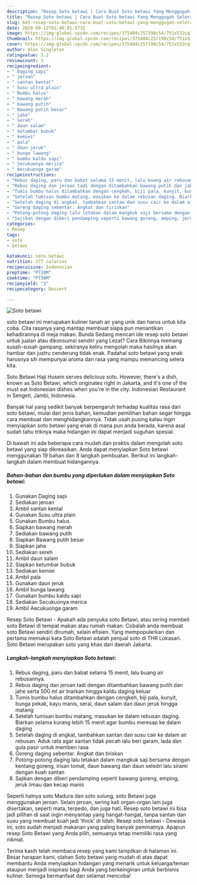 ```yaml
---
description: "Resep Soto betawi | Cara Buat Soto betawi Yang Menggugah Selera"
title: "Resep Soto betawi | Cara Buat Soto betawi Yang Menggugah Selera"
slug: 641-resep-soto-betawi-cara-buat-soto-betawi-yang-menggugah-selera
date: 2020-08-12T01:40:01.573Z
image: https://img-global.cpcdn.com/recipes/375404c257198c54/751x532cq70/soto-betawi-foto-resep-utama.jpg
thumbnail: https://img-global.cpcdn.com/recipes/375404c257198c54/751x532cq70/soto-betawi-foto-resep-utama.jpg
cover: https://img-global.cpcdn.com/recipes/375404c257198c54/751x532cq70/soto-betawi-foto-resep-utama.jpg
author: Alan Singleton
ratingvalue: 3.2
reviewcount: 3
recipeingredient:
- " Daging sapi"
- " jeroan"
- " santan kental"
- " Susu ultra plain"
- " Bumbu halus"
- " bawang merah"
- " bawang putih"
- " Bawang putih besar"
- " jahe"
- " sereh"
- " daun salam"
- " ketumbar bubuk"
- " kemiei"
- " pala"
- " daun jeruk"
- " bunga lawang"
- " bumbu kaldu sapi"
- " Secukuonya merica"
- " Aecukuonga garam"
recipeinstructions:
- "Rebus daging, paru dan babat selama 15 menit, lalu buang air rebusannya."
- "Rebus daging dan jeroan tadi dengan ditambahkan bawang putih dan jahe serta 500 ml air biarkan hingga kaldu daging keluar"
- "Tumis bumbu halus ditambahkan dengan cengkeh, biji pala, kunyit, bunga pekak, kayu manis, serai, daun salam dan daun jeruk hingga matang"
- "Setelah tumisan bumbu matang, masukan ke dalam rebusan daging. Biarkan selama kurang lebih 15 menit agar bumbu meresap ke dalam daging"
- "Setelah daging di angkat, tambahkan santan dan susu cair ke dalam air rebusan. Aduk rata agar santan tidak pecah lalu beri garam, lada dan gula pasir untuk memberi rasa"
- "Goreng daging sebentar. Angkat dan tiriskan"
- "Potong-potong daging lalu letakan dalam mangkuk saji bersama dengan kentang goreng, irisan tomat, daun bawang dan daun seledri lalu sirami dengan kuah santan"
- "Sajikan dengan diberi pendamping seperti bawang goreng, emping, jeruk limau dan kecap manis"
categories:
- Resep
tags:
- soto
- betawi

katakunci: soto betawi 
nutrition: 277 calories
recipecuisine: Indonesian
preptime: "PT20M"
cooktime: "PT30M"
recipeyield: "3"
recipecategory: Dessert

---
```



![Soto betawi](https://img-global.cpcdn.com/recipes/375404c257198c54/751x532cq70/soto-betawi-foto-resep-utama.jpg)


soto betawi ini merupakan kuliner tanah air yang unik dan harus untuk kita coba. Cita rasanya yang mantap membuat siapa pun menantikan kehadirannya di meja makan.
Bunda Sedang mencari ide resep soto betawi untuk jualan atau dikonsumsi sendiri yang Lezat? Cara Bikinnya memang susah-susah gampang. sekiranya keliru mengolah maka hasilnya akan hambar dan justru cenderung tidak enak. Padahal soto betawi yang enak harusnya sih mempunyai aroma dan rasa yang mampu memancing selera kita.

Soto Betawi Haji Husein serves delicious soto. However, there&#39;s a dish, known as Soto Betawi, which originates right in Jakarta, and it&#39;s one of the must eat Indonesian dishes when you&#39;re in the city. Indonesian Restaurant in Sengeti, Jambi, Indonesia.

Banyak hal yang sedikit banyak berpengaruh terhadap kualitas rasa dari soto betawi, mulai dari jenis bahan, kemudian pemilihan bahan segar hingga cara membuat dan menghidangkannya. Tidak usah pusing kalau ingin menyiapkan soto betawi yang enak di mana pun anda berada, karena asal sudah tahu triknya maka hidangan ini dapat menjadi suguhan spesial.


Di bawah ini ada beberapa cara mudah dan praktis dalam mengolah soto betawi yang siap dikreasikan. Anda dapat menyiapkan Soto betawi menggunakan 19 bahan dan 8 langkah pembuatan. Berikut ini langkah-langkah dalam membuat hidangannya.

<!--inarticleads1-->

##### Bahan-bahan dan bumbu yang diperlukan dalam menyiapkan Soto betawi:

1. Gunakan  Daging sapi
1. Sediakan  jeroan
1. Ambil  santan kental
1. Gunakan  Susu ultra plain
1. Gunakan  Bumbu halus
1. Siapkan  bawang merah
1. Sediakan  bawang putih
1. Siapkan  Bawang putih besar
1. Siapkan  jahe
1. Sediakan  sereh
1. Ambil  daun salam
1. Siapkan  ketumbar bubuk
1. Sediakan  kemiei
1. Ambil  pala
1. Gunakan  daun jeruk
1. Ambil  bunga lawang
1. Gunakan  bumbu kaldu sapi
1. Sediakan  Secukuonya merica
1. Ambil  Aecukuonga garam


Resep Soto Betawi - Apakah ada penyuka soto Betawi, atau sering membeli soto Betawi di tempat makan atau rumah makan. Cobalah anda membuat soto Betawi sendiri dirumah, selain efisien. Yang mempopulerkan dan pertama memakai kata Soto Betawi adalah penjual soto di THR Lokasari. Soto Betawi merupakan soto yang khas dari daerah Jakarta. 

<!--inarticleads2-->

##### Langkah-langkah menyiapkan Soto betawi:

1. Rebus daging, paru dan babat selama 15 menit, lalu buang air rebusannya.
1. Rebus daging dan jeroan tadi dengan ditambahkan bawang putih dan jahe serta 500 ml air biarkan hingga kaldu daging keluar
1. Tumis bumbu halus ditambahkan dengan cengkeh, biji pala, kunyit, bunga pekak, kayu manis, serai, daun salam dan daun jeruk hingga matang
1. Setelah tumisan bumbu matang, masukan ke dalam rebusan daging. Biarkan selama kurang lebih 15 menit agar bumbu meresap ke dalam daging
1. Setelah daging di angkat, tambahkan santan dan susu cair ke dalam air rebusan. Aduk rata agar santan tidak pecah lalu beri garam, lada dan gula pasir untuk memberi rasa
1. Goreng daging sebentar. Angkat dan tiriskan
1. Potong-potong daging lalu letakan dalam mangkuk saji bersama dengan kentang goreng, irisan tomat, daun bawang dan daun seledri lalu sirami dengan kuah santan
1. Sajikan dengan diberi pendamping seperti bawang goreng, emping, jeruk limau dan kecap manis


Seperti halnya soto Madura dan soto sulung, soto Betawi juga menggunakan jeroan. Selain jeroan, sering kali organ-organ lain juga disertakan, seperti mata, terpedo, dan juga hati. Resep soto betawi ini bisa jadi pilihan di saat ingin menyantap yang hangat-hangat, tanpa santan dan susu yang membuat kuah jadi &#39;thick&#39; di lidah. Resep soto betawi - Dewasa ini, soto sudah menjadi makanan yang paling banyak peminatnya. Apapun resep Soto Betawi yang Anda pilih, semuanya tetap memiliki rasa yang nikmat. 

Terima kasih telah membaca resep yang kami tampilkan di halaman ini. Besar harapan kami, olahan Soto betawi yang mudah di atas dapat membantu Anda menyiapkan hidangan yang menarik untuk keluarga/teman ataupun menjadi inspirasi bagi Anda yang berkeinginan untuk berbisnis kuliner. Semoga bermanfaat dan selamat mencoba!
